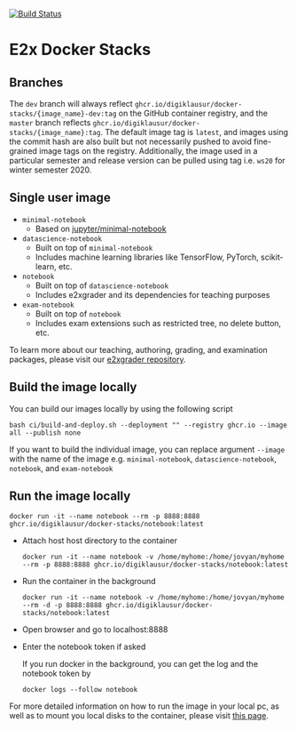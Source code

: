 [<!--lint ignore no-dead-urls-->![Build Status](https://github.com/digiklausur/docker-stacks/workflows/CI/badge.svg)](https://github.com/digiklausur/docker-stacks/actions?workflow=CI)

# E2x Docker Stacks

## Branches
The `dev` branch will always reflect `ghcr.io/digiklausur/docker-stacks/{image_name}-dev:tag` on the GitHub container registry, and the `master` branch reflects `ghcr.io/digiklausur/docker-stacks/{image_name}:tag`. The default image tag is `latest`, and images using the commit hash are also built but not necessarily pushed to avoid fine-grained image tags on the registry. Additionally, the image used in a particular semester and release version can be pulled using tag i.e. `ws20` for winter semester 2020.

## Single user image
* `minimal-notebook`
  - Based on [jupyter/minimal-notebook](https://github.com/jupyter/docker-stacks/blob/master/minimal-notebook/Dockerfile)
* `datascience-notebook`
  - Built on top of `minimal-notebook`
  - Includes machine learning libraries like TensorFlow, PyTorch, scikit-learn, etc.
* `notebook`
  - Built on top of `datascience-notebook`
  - Includes e2xgrader and its dependencies for teaching purposes
* `exam-notebook`
  - Built on top of `notebook`
  - Includes exam extensions such as restricted tree, no delete button, etc.

To learn more about our teaching, authoring, grading, and examination packages, please visit our [e2xgrader repository](https://github.com/DigiKlausur/e2xgrader). 

## Build the image locally
You can build our images locally by using the following script
```
bash ci/build-and-deploy.sh --deployment "" --registry ghcr.io --image all --publish none
```
If you want to build the individual image, you can replace argument `--image` with the name of the image e.g. `minimal-notebook`, `datascience-notebook`, `notebook`, and `exam-notebook`


## Run the image locally
```
docker run -it --name notebook --rm -p 8888:8888 ghcr.io/digiklausur/docker-stacks/notebook:latest 
``` 
* Attach host host directory to the container
  ```
  docker run -it --name notebook -v /home/myhome:/home/jovyan/myhome --rm -p 8888:8888 ghcr.io/digiklausur/docker-stacks/notebook:latest

  ```
* Run the container in the background
  ```
  docker run -it --name notebook -v /home/myhome:/home/jovyan/myhome --rm -d -p 8888:8888 ghcr.io/digiklausur/docker-stacks/notebook:latest
  ```

* Open browser and go to localhost:8888
* Enter the notebook token if asked
  
  If you run docker in the background, you can get the log and the notebook token by

  ```
  docker logs --follow notebook
  ```

For more detailed information on how to run the image in your local pc, as well as to mount you local disks to the container, please visit [this page](https://e2x.inf.h-brs.de/usage/student.html#working-on-the-assignments-locally).

